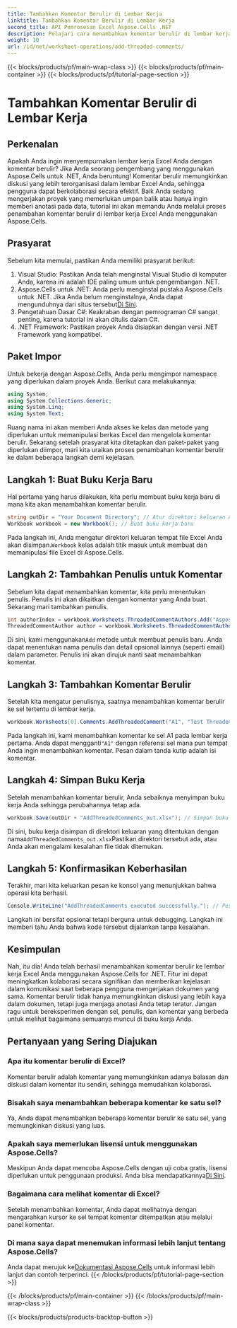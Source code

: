 ```yaml
---
title: Tambahkan Komentar Berulir di Lembar Kerja
linktitle: Tambahkan Komentar Berulir di Lembar Kerja
second_title: API Pemrosesan Excel Aspose.Cells .NET
description: Pelajari cara menambahkan komentar berulir di lembar kerja Excel menggunakan Aspose.Cells for .NET dengan tutorial langkah demi langkah ini. Tingkatkan kolaborasi dengan mudah.
weight: 10
url: /id/net/worksheet-operations/add-threaded-comments/
---
```


{{< blocks/products/pf/main-wrap-class >}}
{{< blocks/products/pf/main-container >}}
{{< blocks/products/pf/tutorial-page-section >}}

# Tambahkan Komentar Berulir di Lembar Kerja

## Perkenalan
Apakah Anda ingin menyempurnakan lembar kerja Excel Anda dengan komentar berulir? Jika Anda seorang pengembang yang menggunakan Aspose.Cells untuk .NET, Anda beruntung! Komentar berulir memungkinkan diskusi yang lebih terorganisasi dalam lembar Excel Anda, sehingga pengguna dapat berkolaborasi secara efektif. Baik Anda sedang mengerjakan proyek yang memerlukan umpan balik atau hanya ingin memberi anotasi pada data, tutorial ini akan memandu Anda melalui proses penambahan komentar berulir di lembar kerja Excel Anda menggunakan Aspose.Cells. 
## Prasyarat
Sebelum kita memulai, pastikan Anda memiliki prasyarat berikut:
1. Visual Studio: Pastikan Anda telah menginstal Visual Studio di komputer Anda, karena ini adalah IDE paling umum untuk pengembangan .NET.
2.  Aspose.Cells untuk .NET: Anda perlu menginstal pustaka Aspose.Cells untuk .NET. Jika Anda belum menginstalnya, Anda dapat mengunduhnya dari situs tersebut[Di Sini](https://releases.aspose.com/cells/net/).
3. Pengetahuan Dasar C#: Keakraban dengan pemrograman C# sangat penting, karena tutorial ini akan ditulis dalam C#.
4. .NET Framework: Pastikan proyek Anda disiapkan dengan versi .NET Framework yang kompatibel.
## Paket Impor
Untuk bekerja dengan Aspose.Cells, Anda perlu mengimpor namespace yang diperlukan dalam proyek Anda. Berikut cara melakukannya:
```csharp
using System;
using System.Collections.Generic;
using System.Linq;
using System.Text;
```
Ruang nama ini akan memberi Anda akses ke kelas dan metode yang diperlukan untuk memanipulasi berkas Excel dan mengelola komentar berulir.
Sekarang setelah prasyarat kita ditetapkan dan paket-paket yang diperlukan diimpor, mari kita uraikan proses penambahan komentar berulir ke dalam beberapa langkah demi kejelasan.
## Langkah 1: Buat Buku Kerja Baru
Hal pertama yang harus dilakukan, kita perlu membuat buku kerja baru di mana kita akan menambahkan komentar berulir.
```csharp
string outDir = "Your Document Directory"; // Atur direktori keluaran Anda
Workbook workbook = new Workbook(); // Buat buku kerja baru
```
 Pada langkah ini, Anda mengatur direktori keluaran tempat file Excel Anda akan disimpan.`Workbook` kelas adalah titik masuk untuk membuat dan memanipulasi file Excel di Aspose.Cells.
## Langkah 2: Tambahkan Penulis untuk Komentar
Sebelum kita dapat menambahkan komentar, kita perlu menentukan penulis. Penulis ini akan dikaitkan dengan komentar yang Anda buat. Sekarang mari tambahkan penulis.
```csharp
int authorIndex = workbook.Worksheets.ThreadedCommentAuthors.Add("Aspose Test", "", ""); // Tambahkan penulis
ThreadedCommentAuthor author = workbook.Worksheets.ThreadedCommentAuthors[authorIndex]; // Dapatkan penulisnya
```
 Di sini, kami menggunakan`Add` metode untuk membuat penulis baru. Anda dapat menentukan nama penulis dan detail opsional lainnya (seperti email) dalam parameter. Penulis ini akan dirujuk nanti saat menambahkan komentar.
## Langkah 3: Tambahkan Komentar Berulir
Setelah kita mengatur penulisnya, saatnya menambahkan komentar berulir ke sel tertentu di lembar kerja. 
```csharp
workbook.Worksheets[0].Comments.AddThreadedComment("A1", "Test Threaded Comment", author); // Tambahkan komentar berulir
```
 Pada langkah ini, kami menambahkan komentar ke sel A1 pada lembar kerja pertama. Anda dapat mengganti`"A1"` dengan referensi sel mana pun tempat Anda ingin menambahkan komentar. Pesan dalam tanda kutip adalah isi komentar.
## Langkah 4: Simpan Buku Kerja
Setelah menambahkan komentar berulir, Anda sebaiknya menyimpan buku kerja Anda sehingga perubahannya tetap ada.
```csharp
workbook.Save(outDir + "AddThreadedComments_out.xlsx"); // Simpan buku kerja
```
 Di sini, buku kerja disimpan di direktori keluaran yang ditentukan dengan nama`AddThreadedComments_out.xlsx`Pastikan direktori tersebut ada, atau Anda akan mengalami kesalahan file tidak ditemukan.
## Langkah 5: Konfirmasikan Keberhasilan
Terakhir, mari kita keluarkan pesan ke konsol yang menunjukkan bahwa operasi kita berhasil.
```csharp
Console.WriteLine("AddThreadedComments executed successfully."); // Pesan konfirmasi
```
Langkah ini bersifat opsional tetapi berguna untuk debugging. Langkah ini memberi tahu Anda bahwa kode tersebut dijalankan tanpa kesalahan.
## Kesimpulan
Nah, itu dia! Anda telah berhasil menambahkan komentar berulir ke lembar kerja Excel Anda menggunakan Aspose.Cells for .NET. Fitur ini dapat meningkatkan kolaborasi secara signifikan dan memberikan kejelasan dalam komunikasi saat beberapa pengguna mengerjakan dokumen yang sama.
Komentar berulir tidak hanya memungkinkan diskusi yang lebih kaya dalam dokumen, tetapi juga menjaga anotasi Anda tetap teratur. Jangan ragu untuk bereksperimen dengan sel, penulis, dan komentar yang berbeda untuk melihat bagaimana semuanya muncul di buku kerja Anda.
## Pertanyaan yang Sering Diajukan
### Apa itu komentar berulir di Excel?  
Komentar berulir adalah komentar yang memungkinkan adanya balasan dan diskusi dalam komentar itu sendiri, sehingga memudahkan kolaborasi.
### Bisakah saya menambahkan beberapa komentar ke satu sel?  
Ya, Anda dapat menambahkan beberapa komentar berulir ke satu sel, yang memungkinkan diskusi yang luas.
### Apakah saya memerlukan lisensi untuk menggunakan Aspose.Cells?  
 Meskipun Anda dapat mencoba Aspose.Cells dengan uji coba gratis, lisensi diperlukan untuk penggunaan produksi. Anda bisa mendapatkannya[Di Sini](https://purchase.aspose.com/buy).
### Bagaimana cara melihat komentar di Excel?  
Setelah menambahkan komentar, Anda dapat melihatnya dengan mengarahkan kursor ke sel tempat komentar ditempatkan atau melalui panel komentar.
### Di mana saya dapat menemukan informasi lebih lanjut tentang Aspose.Cells?  
 Anda dapat merujuk ke[Dokumentasi Aspose.Cells](https://reference.aspose.com/cells/net/) untuk informasi lebih lanjut dan contoh terperinci.
{{< /blocks/products/pf/tutorial-page-section >}}

{{< /blocks/products/pf/main-container >}}
{{< /blocks/products/pf/main-wrap-class >}}

{{< blocks/products/products-backtop-button >}}
